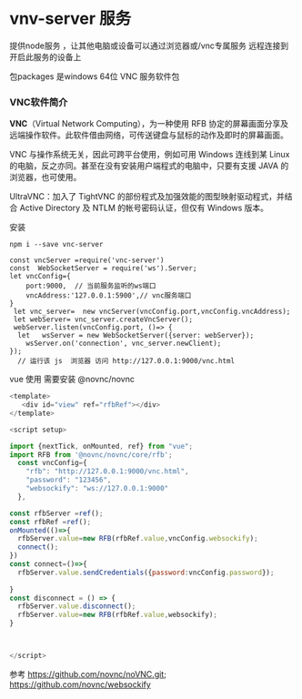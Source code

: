 # vnv-server 服务

 提供node服务 ，让其他电脑或设备可以通过浏览器或/vnc专属服务 远程连接到开启此服务的设备上

包packages 是windows 64位 VNC 服务软件包

### VNC软件简介

**VNC**（Virtual Network Computing），为一种使用 RFB 协定的屏幕画面分享及远端操作软件。此软件借由网络，可传送键盘与鼠标的动作及即时的屏幕画面。

VNC 与操作系统无关，因此可跨平台使用，例如可用 Windows 连线到某 Linux 的电脑，反之亦同。甚至在没有安装用户端程式的电脑中，只要有支援 JAVA 的浏览器，也可使用。

UltraVNC：加入了 TightVNC 的部份程式及加强效能的图型映射驱动程式，并结合 Active Directory 及 NTLM 的帐号密码认证，但仅有 Windows 版本。

 安装

```
npm i --save vnc-server

```

```
const vncServer =require('vnc-server')
const  WebSocketServer = require('ws').Server;
let vncConfig={
    port:9000,  // 当前服务监听的ws端口
    vncAddress:'127.0.0.1:5900',// vnc服务端口
}
 let vnc_server=  new vncServer(vncConfig.port,vncConfig.vncAddress);
 let webServer= vnc_server.createVncServer();
 webServer.listen(vncConfig.port, ()=> {
  let   wsServer = new WebSocketServer({server: webServer});
    wsServer.on('connection', vnc_server.newClient);
});
  // 运行该 js  浏览器 访问 http://127.0.0.1:9000/vnc.html

```



vue 使用    需要安装 @novnc/novnc  

```js
<template>
   <div id="view" ref="rfbRef"></div>
</template>

<script setup>

import {nextTick, onMounted, ref} from "vue";
import RFB from '@novnc/novnc/core/rfb';
  const vncConfig={
    "rfb": "http://127.0.0.1:9000/vnc.html",
    "password": "123456",
    "websockify": "ws://127.0.0.1:9000"
  },

const rfbServer =ref();
const rfbRef =ref();
onMounted(()=>{
  rfbServer.value=new RFB(rfbRef.value,vncConfig.websockify);
  connect();
})
const connect=()=>{
  rfbServer.value.sendCredentials({password:vncConfig.password});
 
}
const disconnect = () => {
  rfbServer.value.disconnect();
  rfbServer.value=new RFB(rfbRef.value,websockify);
}



</script>


```


参考 https://github.com/novnc/noVNC.git;
https://github.com/novnc/websockify

